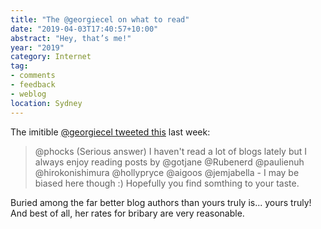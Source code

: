 ```yaml
---
title: "The @georgiecel on what to read"
date: "2019-04-03T17:40:57+10:00"
abstract: "Hey, that’s me!"
year: "2019"
category: Internet
tag:
- comments
- feedback
- weblog
location: Sydney
---
```

The imitible [@georgiecel tweeted this] last week:

> @phocks (Serious answer) I haven't read a lot of blogs lately but I always enjoy reading posts by @gotjane @Rubenerd @paulienuh @hirokonishimura @hollypryce @aigoos @jemjabella - I may be biased here though :) Hopefully you find somthing to your taste.

Buried among the far better blog authors than yours truly is... yours truly! And best of all, her rates for bribary are very reasonable.

[@georgiecel tweeted this]: https://twitter.com/georgiecel/status/1110035709711179777

